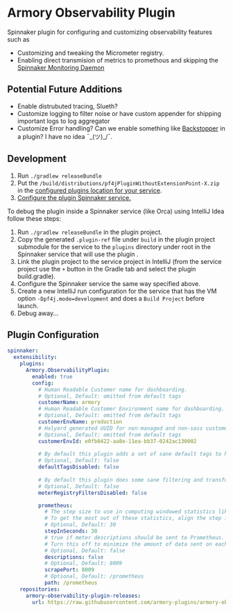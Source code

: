 # Armory Observability Plugin

Spinnaker plugin for configuring and customizing observability features such as
- Customizing and tweaking the Micrometer registry.
- Enabling direct transmision of metrics to promethous and skipping the [Spinnaker Monitoring Daemon](https://github.com/spinnaker/spinnaker-monitoring/tree/master/spinnaker-monitoring-daemon)

## Potential Future Additions
- Enable distrubuted tracing, Slueth?
- Customize logging to filter noise or have custom appender for shipping important logs to log aggregator
- Customize Error handling? Can we enable something like [Backstopper](https://github.com/Nike-Inc/backstopper) in a plugin? I have no idea ¯\_(ツ)_/¯.

## Development

1) Run `./gradlew releaseBundle`
2) Put the `/build/distributions/pf4jPluginWithoutExtensionPoint-X.zip` in the [configured plugins location for your service](https://pf4j.org/doc/packaging.html).
3) [Configure the plugin Spinnaker service.](#plugin-configuration)

To debug the plugin inside a Spinnaker service (like Orca) using IntelliJ Idea follow these steps:

1) Run `./gradlew releaseBundle` in the plugin project.
2) Copy the generated `.plugin-ref` file under `build` in the plugin project submodule for the service to the `plugins` directory under root in the Spinnaker service that will use the plugin .
3) Link the plugin project to the service project in IntelliJ (from the service project use the `+` button in the Gradle tab and select the plugin build.gradle).
4) Configure the Spinnaker service the same way specified above.
5) Create a new IntelliJ run configuration for the service that has the VM option `-Dpf4j.mode=development` and does a `Build Project` before launch.
6) Debug away...

## Plugin Configuration

```yaml
spinnaker:
  extensibility:
    plugins:
      Armory.ObservabilityPlugin:
        enabled: true
        config:
          # Human Readable Customer name for dashboarding.
          # Optional, Default: omitted from default tags
          customerName: armory
          # Human Readable Customer Environment name for dashboarding.
          # Optional, Default: omitted from default tags
          customerEnvName: production
          # Halyard generated UUID for non-managed and non-sass customers
          # Optional, Default: omitted from default tags
          customerEnvId: e0fb0422-aa8e-11ea-bb37-0242ac130002
          
          # By default this plugin adds a set of sane default tags to help with observability best practices, you can disable those here
          # Optional, Default: false
          defaultTagsDisabled: false
          
          # By default this plugin does some sane filtering and transformations on metrics, you can disable those here
          # Optional, Default: false
          meterRegistryFiltersDisabled: false

          prometheus:
            # The step size to use in computing windowed statistics like max.
            # To get the most out of these statistics, align the step interval to be close to your scrape interval.
            # Optional, Default: 30
            stepInSeconds: 30
            # true if meter descriptions should be sent to Prometheus.
            # Turn this off to minimize the amount of data sent on each scrape.
            # Optional, Default: false
            descriptions: false
            # Optional, Default: 8009
            scrapePort: 8009
            # Optional, Default: /prometheus
            path: /prometheus
    repositories:
      armory-observability-plugin-releases:
        url: https://raw.githubusercontent.com/armory-plugins/armory-observability-plugin-releases/master/repositories.json            
```
